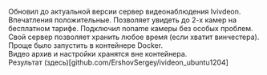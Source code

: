 Обновил до актуальной версии  сервер видеонаблюдения Ivivdeon. Впечатления положительные. Позволяет увидеть до 2-х камер на бесплатном тарифе. Подключил noname камеры без особых проблем. Свой сервер позволяет хранить любое время (если хватит винчестера).  
Проще было запустить в контейнере Docker.  
Видео архив и настройки хранятся вне контейнера.  
Результат (здесь)[github.com/ErshovSergey/ivideon_ubuntu1204]  
